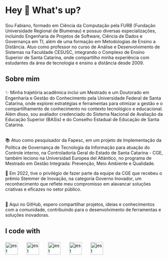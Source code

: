 <h1 align="left">Hey 👋 What's up?</h1>

###

<p align="left">Sou Fabiano, formado em Ciência da Computação pela FURB (Fundação Universidade Regional de Blumenau) e possuo diversas especializações, incluindo Engenharia de Projetos de Software, Ciência de Dados e Governança em TI, além de uma formação em Metodologias de Ensino a Distância. Atuo como professor no curso de Análise e Desenvolvimento de Sistemas na Faculdade CESUSC, integrando o Complexo de Ensino Superior de Santa Catarina, onde compartilho minha experiência com estudantes da área de tecnologia e ensino a distância desde 2009.

</p>

###

<h2 align="left">Sobre mim</h2>

###

<p align="left">
  ✨ Minha trajetória acadêmica inclui um Mestrado e um Doutorado em Engenharia e Gestão do Conhecimento pela Universidade Federal de Santa Catarina, onde explorei estratégias e ferramentas para otimizar a gestão e o compartilhamento de conhecimento no contexto tecnológico e educacional. Além disso, sou avaliador credenciado do Sistema Nacional de Avaliação da Educação Superior (BASis) e do Conselho Estadual de Educação de Santa Catarina.
  
<br>📚 Atuo como pesquisador da Fapesc, em um projeto de Implementação da Política de Governança de Tecnologia da Informação para atuação do Controle interno, na Controladoria Geral do Estado de Santa Catarina - CGE, também leciono na Universidad Europea del Atlántico, no programa de Mestrado em Gestão Integrada: Prevenção, Meio Ambiente e Qualidade. <br>

🎯 Em 2022, tive o privilégio de fazer parte da equipe da CGE que recebeu o prêmio Stemmer de Inovação, na categoria Governo Inovador, um reconhecimento que reflete meu compromisso em alavancar soluções criativas e eficazes no setor público.

<br>🎲 Aqui no GitHub, espero compartilhar projetos, ideias e conhecimentos com a comunidade, contribuindo para o desenvolvimento de ferramentas e soluções inovadoras.</p>

###

<h2 align="left">I code with</h2>

###

<div align="left">
  <img src="https://cdn.jsdelivr.net/gh/devicons/devicon/icons/python/python-original.svg" height="40" alt="jest logo"  />
  <img width="20" />
  <img src="https://cdn.jsdelivr.net/gh/devicons/devicon/icons//java/java-original.svg" height="40" alt="jest logo"  />
  <img width="20" />
  <img src="https://cdn.jsdelivr.net/gh/devicons/devicon/icons/jupyter/jupyter-original.svg" height="40" alt="jest logo"  />
  <img width="20" />
  <img src="https://cdn.jsdelivr.net/gh/devicons/devicon/icons/git/git-original.svg" height="40" alt="jest logo"  />
  <img width="20" />
  <img src="https://cdn.jsdelivr.net/gh/devicons/devicon/icons/github/github-original.svg" height="40" alt="jest logo"  />
  <img width="20" />
  
  
  
</div>

###
